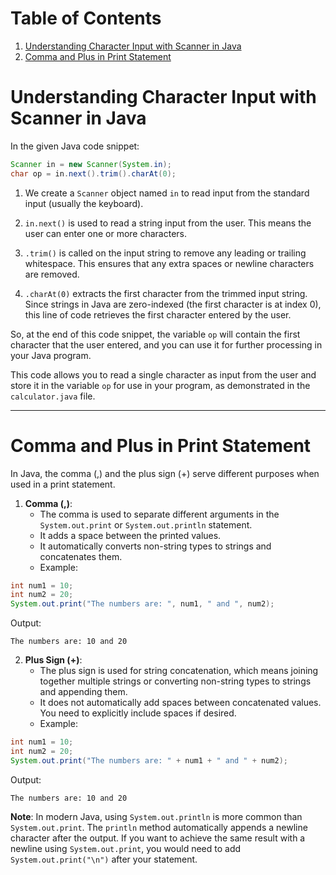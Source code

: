 # Table of Contents

1. [Understanding Character Input with Scanner in Java](#understanding-character-input-with-scanner-in-java)
2. [Comma and Plus in Print Statement](#comma-and-plus-in-print-statement)

# Understanding Character Input with Scanner in Java


In the given Java code snippet:

```java
Scanner in = new Scanner(System.in);
char op = in.next().trim().charAt(0);
```

1. We create a `Scanner` object named `in` to read input from the standard input (usually the keyboard).

2. `in.next()` is used to read a string input from the user. This means the user can enter one or more characters.

3. `.trim()` is called on the input string to remove any leading or trailing whitespace. This ensures that any extra spaces or newline characters are removed.

4. `.charAt(0)` extracts the first character from the trimmed input string. Since strings in Java are zero-indexed (the first character is at index 0), this line of code retrieves the first character entered by the user.

So, at the end of this code snippet, the variable `op` will contain the first character that the user entered, and you can use it for further processing in your Java program.



This code allows you to read a single character as input from the user and store it in the variable `op` for use in your program, as demonstrated in the `calculator.java` file.

---

# Comma and Plus in Print Statement


In Java, the comma (,) and the plus sign (+) serve different purposes when used in a print statement.

1. **Comma (,)**:
   - The comma is used to separate different arguments in the `System.out.print` or `System.out.println` statement.
   - It adds a space between the printed values.
   - It automatically converts non-string types to strings and concatenates them.
   - Example:

```java
int num1 = 10;
int num2 = 20;
System.out.print("The numbers are: ", num1, " and ", num2);
```

Output:
```
The numbers are: 10 and 20
```

2. **Plus Sign (+)**:
   - The plus sign is used for string concatenation, which means joining together multiple strings or converting non-string types to strings and appending them.
   - It does not automatically add spaces between concatenated values. You need to explicitly include spaces if desired.
   - Example:

```java
int num1 = 10;
int num2 = 20;
System.out.print("The numbers are: " + num1 + " and " + num2);
```

Output:
```
The numbers are: 10 and 20
```

**Note**: In modern Java, using `System.out.println` is more common than `System.out.print`. The `println` method automatically appends a newline character after the output. If you want to achieve the same result with a newline using `System.out.print`, you would need to add `System.out.print("\n")` after your statement.
